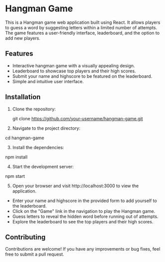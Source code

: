 # Hangman Game

This is a Hangman game web application built using React. It allows players to guess a word by suggesting letters within a limited number of attempts. The game features a user-friendly interface, leaderboard, and the option to add new players.

## Features

- Interactive hangman game with a visually appealing design.
- Leaderboard to showcase top players and their high scores.
- Submit your name and highscore to be featured on the leaderboard.
- Simple and intuitive user interface.

## Installation

1. Clone the repository:

   git clone https://github.com/your-username/hangman-game.git

2. Navigate to the project directory:

cd hangman-game

3. Install the dependencies:

npm install

4. Start the development server:

npm start

5. Open your browser and visit http://localhost:3000 to view the application.

- Enter your name and highscore in the provided form to add yourself to the leaderboard.
- Click on the "Game" link in the navigation to play the Hangman game.
- Guess letters to reveal the hidden word before running out of attempts.
- Explore the leaderboard to see the top players and their high scores.

## Contributing

Contributions are welcome! If you have any improvements or bug fixes, feel free to submit a pull request.